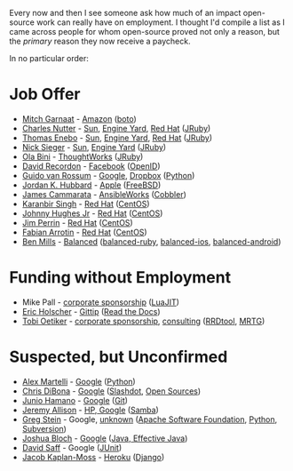 Every now and then I see someone ask how much of an impact open-source work can really have on employment.  I thought I'd compile a list as I came across people for whom open-source proved not only a reason, but the *primary* reason they now receive a paycheck.

In no particular order:

# Job Offer

* [Mitch Garnaat](https://github.com/garnaat) - [Amazon](http://www.elastician.com/2011/12/looking-at-clouds-from-both-sides-now.html) ([boto](http://docs.pythonboto.org/en/latest/))
* [Charles Nutter](http://blog.headius.com/) - [Sun](https://blogs.oracle.com/ontherecord/entry/sun_welcomes_jruby_developers), [Engine Yard](http://www.pcworld.com/article/169145/article.html), [Red Hat](http://www.theregister.co.uk/2012/05/23/red_hat_hires_j_ruby_brains/) ([JRuby](http://www.jruby.org/))
* [Thomas Enebo](http://blog.enebo.com/) - [Sun](https://blogs.oracle.com/ontherecord/entry/sun_welcomes_jruby_developers), [Engine Yard](http://www.pcworld.com/article/169145/article.html), [Red Hat](http://www.theregister.co.uk/2012/05/23/red_hat_hires_j_ruby_brains/) ([JRuby](http://www.jruby.org/))
* [Nick Sieger](http://blog.nicksieger.com/) - [Sun](http://blog.nicksieger.com/articles/2007/07/26/gig-jruby-and-glassfish-hackfest/), [Engine Yard](http://www.pcworld.com/article/169145/article.html) ([JRuby](http://www.jruby.org/))
* [Ola Bini](https://olabini.com/) - [ThoughtWorks](http://ola-bini.blogspot.com/2007/03/thoughtworks.html) ([JRuby](http://www.jruby.org/))
* [David Recordon](https://en.wikipedia.org/wiki/David_Recordon) - [Facebook](http://news.cnet.com/8301-13577_3-10317542-36.html#!) ([OpenID](http://openid.net/))
* [Guido van Rossum](http://www.python.org/~guido/) - [Google](https://groups.google.com/forum/#!topic/comp.lang.python/MtyVvWcVQvM%5B1-25-false%5D), [Dropbox](https://tech.dropbox.com/2012/12/welcome-guido/) ([Python](http://www.python.org/))
* [Jordan K. Hubbard](http://www.turbofuzz.com/jkh/) - [Apple](http://www.krsaborio.net/apple/research/2001/0625.htm) ([FreeBSD](http://www.freebsd.org/))
* [James Cammarata](https://github.com/jimi-c) - [AnsibleWorks](http://blog.ansibleworks.com/2013/12/08/the-origins-of-ansible/) ([Cobbler](http://www.cobblerd.org/))
* [Karanbir Singh](http://wiki.centos.org/KaranbirSingh) - [Red Hat](http://lists.centos.org/pipermail/centos-announce/2014-January/020100.html) ([CentOS](http://centos.org/))
* [Johnny Hughes Jr](http://wiki.centos.org/JohnnyHughes) - [Red Hat](http://lists.centos.org/pipermail/centos-announce/2014-January/020100.html) ([CentOS](http://centos.org/))
* [Jim Perrin](http://www.bit-integrity.com/) - [Red Hat](http://lists.centos.org/pipermail/centos-announce/2014-January/020100.html) ([CentOS](http://centos.org/))
* [Fabian Arrotin](http://arrfab.net/blog/) - [Red Hat](http://lists.centos.org/pipermail/centos-announce/2014-January/020100.html) ([CentOS](http://centos.org/))
* [Ben Mills](http://remear.unfiniti.com/) - [Balanced](http://remear.unfiniti.com/i-asked-for-a-t-shirt-i-got-a-job/) ([balanced-ruby](https://github.com/balanced/balanced-ruby), [balanced-ios](https://github.com/balanced/balanced-ios), [balanced-android](https://github.com/balanced/balanced-android))

# Funding without Employment

* Mike Pall - [corporate sponsorship](http://luajit.org/sponsors.html) ([LuaJIT](http://luajit.org/))
* [Eric Holscher](http://ericholscher.com/about/) - [Gittip](http://ericholscher.com/blog/2013/sep/25/help-me-improve-documentation/) ([Read the Docs](https://readthedocs.org/))
* [Tobi Oetiker](http://tobi.oetiker.ch/hp/) - [corporate sponsorship](http://oss.oetiker.ch/rrdtool/sponsor.en.html), [consulting](http://www.oetiker.ch/) ([RRDtool](http://oss.oetiker.ch/rrdtool/), [MRTG](http://oss.oetiker.ch/mrtg/))

# Suspected, but Unconfirmed

* [Alex Martelli](http://www.aleax.it/) - [Google](http://stackoverflow.com/a/2561008/120999) ([Python](http://www.aleax.it/python_mat_en.html))
* [Chris DiBona](http://www.dibona.com/) - [Google](http://www.linkedin.com/in/cdibona) ([Slashdot](http://www.wired.com/techbiz/media/news/2002/10/55682), [Open Sources](http://oreilly.com/openbook/opensources/book/index.html))
* [Junio Hamano](http://git-blame.blogspot.com/) - [Google](http://www.linkedin.com/in/gitster) ([Git](http://marc.info/?l=git&m=112243466603239))
* [Jeremy Allison](https://www.samba.org/~jra/) - [HP, Google](http://www.linkedin.com/in/jeremyallison) ([Samba](https://www.samba.org/))
* [Greg Stein](http://prng.blogspot.com/) - Google, [unknown](http://prng.blogspot.com/2008/07/transitions.html) ([Apache Software Foundation](https://www.apache.org/foundation/), [Python](http://www.python.org/), [Subversion](https://subversion.apache.org/))
* [Joshua Bloch](https://en.wikipedia.org/wiki/Joshua_Bloch) - [Google](https://web.archive.org/web/20070529205555/http://java.sun.com/javaone/sf/2007/articles/rockstar_bloch.jsp) ([Java, Effective Java](http://www.oracle.com/technetwork/java/effectivejava-136174.html))
* [David Saff](http://david.saff.net/) - Google ([JUnit](http://junit.org/))
* [Jacob Kaplan-Moss](http://jacobian.org/) - [Heroku](http://jacobian.org/writing/heroku/) ([Django](https://www.djangoproject.com/))

